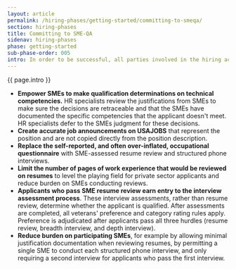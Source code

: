 ```yaml
---
layout: article
permalink: /hiring-phases/getting-started/committing-to-smeqa/
section: hiring-phases
title: Committing to SME-QA
sidenav: hiring-phases
phase: getting-started
sub-phase-order: 005
intro: In order to be successful, all parties involved in the hiring action need to commit to the assessment strategy employed by SME-QA.
---
```


<p class="usa-intro">
  {{ page.intro }}
</p>

* **Empower SMEs to make qualification determinations on technical competencies.** HR specialists review the justifications from SMEs to make sure the decisions are retraceable and that the SMEs have documented the specific competencies that the applicant doesn't meet. HR specialists defer to the SMEs judgment for these decisions.
* **Create accurate job announcements on USAJOBS** that represent the position and are not copied directly from the position description.
* **Replace the self-reported, and often over-inflated, occupational questionnaire** with SME-assessed resume review and structured phone interviews.
* **Limit the number of pages of work experience that would be reviewed on resumes** to level the playing field for private sector applicants and reduce burden on SMEs conducting reviews.
* **Applicants who pass SME resume review earn entry to the interview assessment process**. These interview assessments, rather than resume review, determine whether the applicant is qualified. After assessments are completed, all veterans' preference and category rating rules apply. Preference is adjudicated after applicants pass all three hurdles (resume review, breadth interview, and depth interview).
* **Reduce burden on participating SMEs**, for example by allowing minimal justification documentation when reviewing resumes, by permitting a single SME to conduct each structured phone interview, and only requiring a second interview for applicants who pass the first interview.
